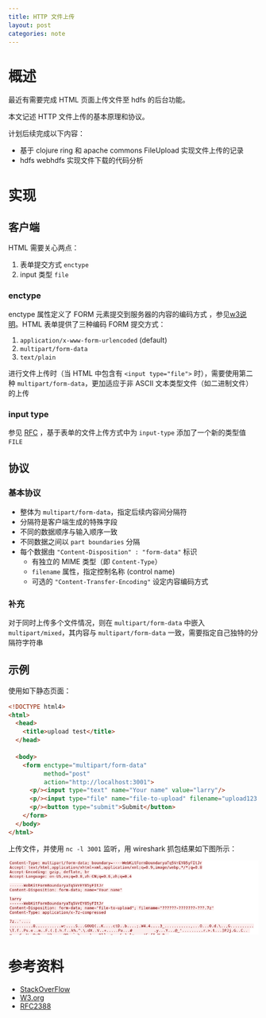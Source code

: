 ```yaml
---
title: HTTP 文件上传
layout: post
categories: note
---
```


# 概述

最近有需要完成 HTML 页面上传文件至 hdfs 的后台功能。 

本文记述 HTTP 文件上传的基本原理和协议。

计划后续完成以下内容：

* 基于 clojure ring 和 apache commons FileUpload 实现文件上传的记录
* hdfs webhdfs 实现文件下载的代码分析

# 实现

## 客户端

HTML 需要关心两点：

1. 表单提交方式 `enctype`
2. input 类型 `file`

### enctype

enctype 属性定义了 FORM 元素提交到服务器的内容的编码方式 ，参见[w3说明][w3]。HTML 表单提供了三种编码 FORM 提交方式：

1. `application/x-www-form-urlencoded` (default)
2. `multipart/form-data`
3. `text/plain`

进行文件上传时（当 HTML 中包含有 `<input type="file">` 时），需要使用第二种 `multipart/form-data`，更加适应于非 ASCII 文本类型文件（如二进制文件）的上传

### input type

参见 [RFC][rfc] ，基于表单的文件上传方式中为 `input-type` 添加了一个新的类型值 `FILE`

## 协议


### 基本协议

* 整体为 `multipart/form-data`，指定后续内容间分隔符
* 分隔符是客户端生成的特殊字段
* 不同的数据顺序与输入顺序一致
* 不同数据之间以 `part boundaries` 分隔
* 每个数据由 `"Content-Disposition" : "form-data"` 标识
  - 有独立的 MIME 类型（即 `Content-Type`）
  - `filename` 属性，指定控制名称 (control name)
  - 可选的 `"Content-Transfer-Encoding"` 设定内容编码方式

### 补充

对于同时上传多个文件情况，则在 `multipart/form-data` 中嵌入 `multipart/mixed`，其内容与 `multipart/form-data` 一致，需要指定自己独特的分隔符字符串

## 示例

使用如下静态页面：

```html
<!DOCTYPE html4>
<html>
  <head>
    <title>upload test</title>
  </head>

  <body>
    <form enctype="multipart/form-data"
          method="post"
          action="http://localhost:3001">
      <p/><input type="text" name="Your name" value="larry"/>
      <p/><input type="file" name="file-to-upload" filename="upload123.txt"/>
      <p/><button type="submit">Submit</button>
    </form>
  </body>
</html>
```

上传文件，并使用 `nc -l 3001` 监听，用 wireshark 抓包结果如下图所示：

![上传示例](/images/HTTP文件上传/wireshark.png)


# 参考资料

* [StackOverFlow][StackOverFlow]
* [W3.org][w3]
* [RFC2388][rfc]


[StackOverFlow]: http://stackoverflow.com/questions/4526273/what-does-enctype-multipart-form-data-mean "What does enctype='multipart/form-data' mean?"
[rfc]: https://www.ietf.org/rfc/rfc2388.txt "Returning Values from Forms:  multipart/form-data"
[w3]: https://www.w3.org/TR/html401/interact/forms.html#h-17.13.4 "w3资料"
